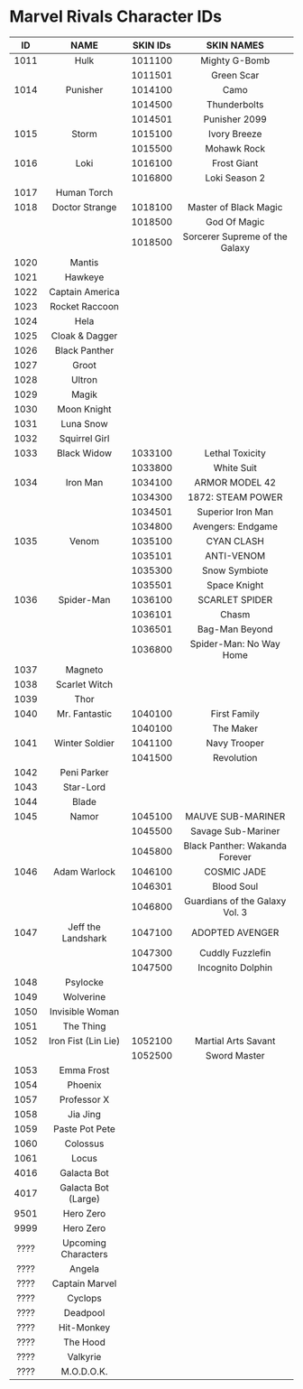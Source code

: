 # Marvel Rivals Character IDs

|  ID  | NAME | SKIN IDs | SKIN NAMES
| :--: | :--: | :--: | :--: |
| 1011 | Hulk | 1011100 | Mighty G-Bomb |
| | | 1011501 | Green Scar |
| 1014 | Punisher | 1014100 | Camo |
| | | 1014500 | Thunderbolts |
| | | 1014501 | Punisher 2099 |
| 1015 | Storm | 1015100 | Ivory Breeze |
| | | 1015500 | Mohawk Rock | 
| 1016 | Loki | 1016100 | Frost Giant |
| | | 1016800 | Loki Season 2 |
| 1017 | Human Torch | | |
| 1018 | Doctor Strange | 1018100 | Master of Black Magic |
| | | 1018500 | God Of Magic |
| | | 1018500 | Sorcerer Supreme of the Galaxy |
| 1020 | Mantis | | |
| 1021 | Hawkeye | | |
| 1022 | Captain America | | |
| 1023 | Rocket Raccoon | | |
| 1024 | Hela | | |
| 1025 | Cloak & Dagger | | |
| 1026 | Black Panther | | |
| 1027 | Groot | | |
| 1028 | Ultron | | |
| 1029 | Magik | | |
| 1030 | Moon Knight | | |
| 1031 | Luna Snow | | |
| 1032 | Squirrel Girl | | |
| 1033 | Black Widow | 1033100 | Lethal Toxicity |
| | | 1033800 | White Suit |
| 1034 | Iron Man | 1034100 | ARMOR MODEL 42 |
| | | 1034300 | 1872: STEAM POWER |
| | | 1034501 | Superior Iron Man |
| | | 1034800 | Avengers: Endgame |
| 1035 | Venom | 1035100 | CYAN CLASH |
| | | 1035101 | ANTI-VENOM |
| | | 1035300 | Snow Symbiote |
| | | 1035501 | Space Knight
| 1036 | Spider-Man | 1036100 | SCARLET SPIDER |
| | | 1036101 | Chasm |
| | | 1036501 | Bag-Man Beyond |
| | | 1036800 | Spider-Man: No Way Home |
| 1037 | Magneto | | |
| 1038 | Scarlet Witch | | |
| 1039 | Thor | | |
| 1040 | Mr. Fantastic | 1040100 | First Family |
| | | 1040100 | The Maker |
| 1041 | Winter Soldier | 1041100 | Navy Trooper |
| | | 1041500 | Revolution | 
| 1042 | Peni Parker | | |
| 1043 | Star-Lord | | |
| 1044 | Blade | | |
| 1045 | Namor | 1045100 | MAUVE SUB-MARINER |
| | | 1045500 | Savage Sub-Mariner |
| | | 1045800 | Black Panther: Wakanda Forever | 
| 1046 | Adam Warlock | 1046100 | COSMIC JADE |
| | | 1046301 | Blood Soul | 
| | | 1046800 | Guardians of the Galaxy Vol. 3 |
| 1047 | Jeff the Landshark | 1047100 | ADOPTED AVENGER |
| | | 1047300 | Cuddly Fuzzlefin |
| | | 1047500 | Incognito Dolphin |
| 1048 | Psylocke | | |
| 1049 | Wolverine | | |
| 1050 | Invisible Woman | | |
| 1051 | The Thing | | |
| 1052 | Iron Fist (Lin Lie) | 1052100 | Martial Arts Savant |
| | | 1052500 | Sword Master | 
| 1053 | Emma Frost | | |
| 1054 | Phoenix | | |
| 1057 | Professor X | | |
| 1058 | Jia Jing | | | 
| 1059 | Paste Pot Pete | | |
| 1060 | Colossus | | | 
| 1061 | Locus | | | 
| 4016 | Galacta Bot | | |
| 4017 | Galacta Bot (Large) | | |
| 9501 | Hero Zero | | |
| 9999 | Hero Zero | | |
| ???? | Upcoming Characters | | | 
| ???? | Angela | | | 
| ???? | Captain Marvel | | | 
| ???? | Cyclops | | | 
| ???? | Deadpool | | | 
| ???? | Hit-Monkey | | | 
| ???? | The Hood | | | 
| ???? | Valkyrie | | | 
| ???? | M.O.D.O.K. | | |
